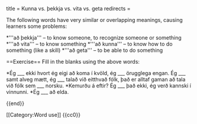 title = Kunna vs. þekkja vs. vita vs. geta
redirects =
>>>>

<level a1/>

The following words have very similar or overlapping meanings, causing learners some problems:

*'''að þekkja''' – to know someone, to recognize someone or something
*'''að vita''' – to know something
*'''að kunna''' – to know how to do something (like a skill)
*'''að geta''' – to be able to do something

==Exercise==
Fill in the blanks using the above words:

*Ég ___ ekki hvort ég eigi að koma í kvöld, ég ___ örugglega engan. Ég ___ samt alveg mætt, ég ___ talað við eitthvað fólk, það er alltaf gaman að tala við fólk sem ___ norsku.
*Kemurðu á eftir? Ég ___ það ekki, ég verð kannski í vinnunni.
*Ég ___ að elda.

{{end}}

[[Category:Word use]]
<noinclude>{{cc0}}</noinclude>